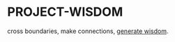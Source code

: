 # PROJECT-WISDOM

cross boundaries, make connections, [generate wisdom](https://10ssless.github.io/Project-Wisdom/).

